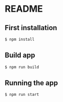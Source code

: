 # README

## First installation

```bash
$ npm install
```

## Build app

```bash
$ npm run build
```

## Running the app

```bash
$ npm run start
```